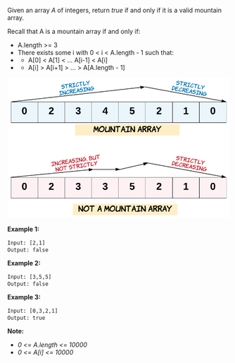 Given an array *A* of integers, return *true* if and only if it is a valid mountain array.

Recall that A is a mountain array if and only if:

* A.length >= 3
* There exists some i with 0 < i < A.length - 1 such that:
* * A[0] < A[1] < ... A[i-1] < A[i]
* * A[i] > A[i+1] > ... > A[A.length - 1]

![](hint_valid_mountain_array.png)

**Example 1:**
```
Input: [2,1]
Output: false
```

**Example 2:**
```
Input: [3,5,5]
Output: false
```

**Example 3:**
```
Input: [0,3,2,1]
Output: true
```

**Note:**

* *0 <= A.length <= 10000*
* *0 <= A[i] <= 10000*